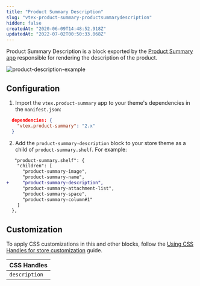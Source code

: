 ```yaml
---
title: "Product Summary Description"
slug: "vtex-product-summary-productsummarydescription"
hidden: false
createdAt: "2020-06-09T14:48:52.918Z"
updatedAt: "2022-07-02T00:50:33.068Z"
---
```

Product Summary Description is a block exported by the [Product Summary app](https://developers.vtex.com/vtex-developer-docs/docs/vtex-product-summary) responsible for rendering the description of the product.

![product-description-example](https://cdn.jsdelivr.net/gh/vtexdocs/dev-portal-content@main/images/vtex-product-summary-productsummarydescription-0.png)
## Configuration

1. Import the `vtex.product-summary` app to your theme's dependencies in the `manifest.json`:

```json
  dependencies: {
    "vtex.product-summary": "2.x"
  }
```

2. Add the `product-summary-description` block to your store theme as a child of `product-summary.shelf`. For example:

```diff
   "product-summary.shelf": {
    "children": [
      "product-summary-image",
      "product-summary-name",
+     "product-summary-description",
      "product-summary-attachment-list",
      "product-summary-space",
      "product-summary-column#1"
    ]
  },
```

## Customization

To apply CSS customizations in this and other blocks, follow the [Using CSS Handles for store customization](https://developers.vtex.com/vtex-developer-docs/docs/vtex-io-documentation-using-css-handles-for-store-customization) guide.

| CSS Handles        |
| ------------------ |
| `description` |